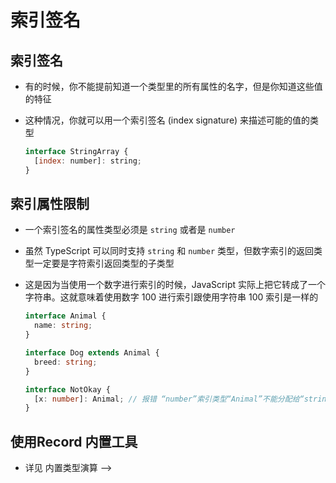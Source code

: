 # 索引签名

## 索引签名

  - 有的时候，你不能提前知道一个类型里的所有属性的名字，但是你知道这些值的特征

  - 这种情况，你就可以用一个索引签名 (index signature) 来描述可能的值的类型

    ```javascript
    interface StringArray {
      [index: number]: string;
    }
    ```

## 索引属性限制

  - 一个索引签名的属性类型必须是 `string` 或者是 `number`

  - 虽然 TypeScript 可以同时支持 `string` 和 `number` 类型，但数字索引的返回类型一定要是字符索引返回类型的子类型

  - 这是因为当使用一个数字进行索引的时候，JavaScript 实际上把它转成了一个字符串。这就意味着使用数字 100 进行索引跟使用字符串 100 索引是一样的

    ```typescript
    interface Animal {
      name: string;
    }

    interface Dog extends Animal {
      breed: string;
    }

    interface NotOkay {
      [x: number]: Animal; // 报错 “number”索引类型“Animal”不能分配给“string”索引类型“Dog”
    }
    ```

## 使用Record 内置工具

  - 详见  内置类型演算 —>
